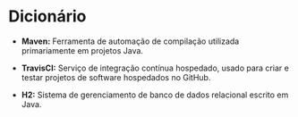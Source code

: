 # Dicionário

 - **Maven:** Ferramenta de automação de compilação utilizada primariamente em projetos Java.

 - **TravisCI:** Serviço de integração contínua hospedado, usado para criar e testar projetos de software hospedados no GitHub.

 - **H2:** Sistema de gerenciamento de banco de dados relacional escrito em Java.